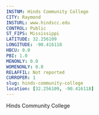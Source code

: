 ```yaml
---
INSTNM: Hinds Community College
CITY: Raymond
INSTURL: www.hindscc.edu
CONTROL: Public
ST_FIPS: Mississippi
LATITUDE: 32.256109
LONGITUDE: -90.416118
HBCU: 0.0
PBI: 1.0
MENONLY: 0.0
WOMENONLY: 0.0
RELAFFIL: Not reported
CURROPER: 1
slug: hinds-community-college
location: [32.256109, -90.416118]
---
```

Hinds Community College